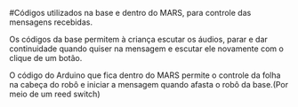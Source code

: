 #Códigos utilizados na base e dentro do MARS, para controle das mensagens recebidas.

Os códigos da base permitem à criança escutar os áudios, parar e dar continuidade quando quiser na mensagem e escutar ele novamente com o clique de um botão.

O código do Arduino que fica dentro do MARS permite o controle da folha na cabeça do robô e iniciar a mensagem quando afasta o robô da base.(Por meio de um reed switch)
